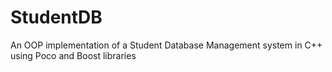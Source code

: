 # StudentDB
An OOP implementation of a Student Database Management system in C++ using Poco and Boost libraries
